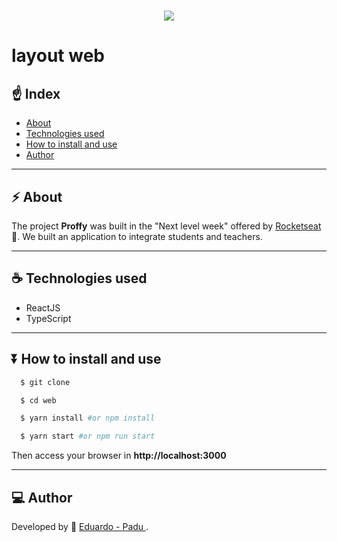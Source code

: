 <h1 align='center'>
  <img src='web/src/assets/images/logo.png'>
</h1>

<h1>

layout web

</h1>

## ☝ Index

- [About](#-About)
- [Technologies used](#-Technologies-used)
- [How to install and use](#-How-to-install-and-use)
- [Author](#-Author)

---

## ⚡ About

The project **Proffy** was built in the "Next level week" offered by [Rocketseat](https://rocketseat.com.br) 💜. We built an application to integrate students and teachers.

---

## ☕ Technologies used

- ReactJS
- TypeScript

---

## ⏬ How to install and use

```bash
  $ git clone 

  $ cd web

  $ yarn install #or npm install

  $ yarn start #or npm run start

```
Then access your browser in **http://localhost:3000**

---

## 💻 Author 

Developed by 💓 [Eduardo - Padu ](https://padu.online).
